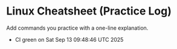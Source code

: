 # Linux Cheatsheet (Practice Log)
Add commands you practice with a one-line explanation.
- CI green on Sat Sep 13 09:48:46 UTC 2025
